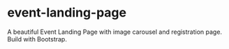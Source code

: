# event-landing-page
A beautiful Event Landing Page with image carousel and registration page. Build with Bootstrap.
